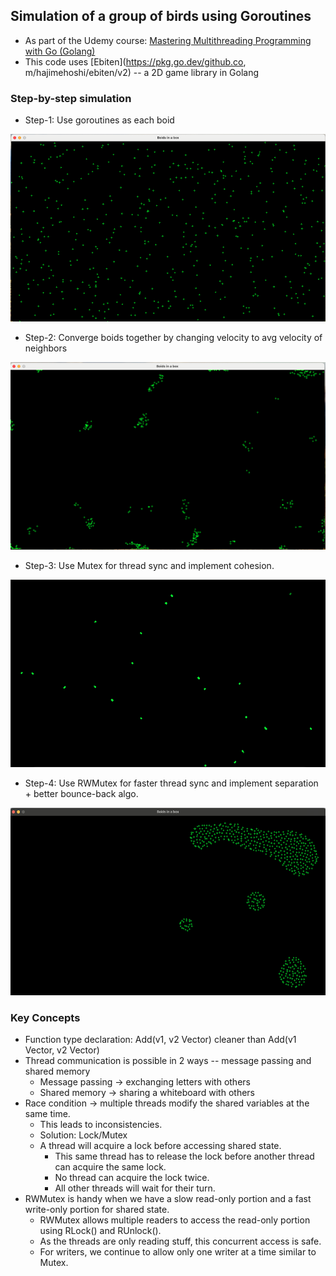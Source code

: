 ## Simulation of a group of birds using Goroutines

- As part of the Udemy course: [Mastering Multithreading Programming with Go (Golang)](https://www.udemy.com/course/multithreading-in-go-lang/)
- This code uses [Ebiten](https://pkg.go.dev/github.co, m/hajimehoshi/ebiten/v2) -- a 2D game library in Golang

### Step-by-step simulation
- Step-1: Use goroutines as each boid
<img src="./images/goroutine.png"  width="600" height="300">

- Step-2: Converge boids together by changing velocity to avg velocity of neighbors
<img src="./images/clustering.png"  width="600" height="300">

- Step-3: Use Mutex for thread sync and implement cohesion.
<img src="./images/cohesion.png"  width="600" height="300">

- Step-4: Use RWMutex for faster thread sync and implement separation + better bounce-back algo.
<img src="./images/separation.png"  width="600" height="300">

### Key Concepts

- Function type declaration: Add(v1, v2 Vector) cleaner than Add(v1 Vector, v2 Vector)
- Thread communication is possible in 2 ways -- message passing and shared memory
  - Message passing -> exchanging letters with others
  - Shared memory -> sharing a whiteboard with others
- Race condition -> multiple threads modify the shared variables at the same time.
  - This leads to inconsistencies.
  - Solution: Lock/Mutex
  - A thread will acquire a lock before accessing shared state. 
    - This same thread has to release the lock before another thread can acquire the same lock.
    - No thread can acquire the lock twice. 
    - All other threads will wait for their turn.
- RWMutex is handy when we have a slow read-only portion and a fast write-only portion for shared state.
  - RWMutex allows multiple readers to access the read-only portion using RLock() and RUnlock().
  - As the threads are only reading stuff, this concurrent access is safe.
  - For writers, we continue to allow only one writer at a time similar to Mutex.
